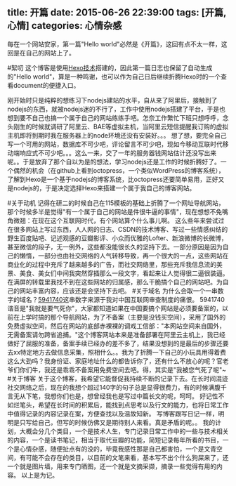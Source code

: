 title: 开篇
date: 2015-06-26 22:39:00
tags: [开篇,心情]
categories: 心情杂感
---
每在一个网站安家，第一篇"Hello world"必然是《开篇》，这回有点不太一样，这回是在自己的网站上了。

#絮叨
这个博客是使用[Hexo技术](https://hexo.io/)搭建的，因此第一篇日志也保留了自动生成的"Hello world"，算是一种鸣谢，也可以作为自己日后继续折腾Hexo时的一个查看document的便捷入口。
<!--more-->
刚开始时只是纯粹的想练习下nodejs建站的水平，自从来了阿里后，接触到了nodejs的东西，就被nodejs迷的不行了，工作中使用nodejs搭建了平台，于是也想到要不自己也搞一个属于自己的网站练练手吧。怎奈工作繁忙下班只想呼呼，念头刚生的时候就调研了阿里云、BAE等虚拟主机，当阿里云短信提醒我订购的虚拟主机即将到期时我在服务器上的node环境还没有安装好。。。
想了想，要完全自己写一个可用的网站，数据库不可少吧，评论留言不可少吧，现如今移动互联时代移动端响应式不可少吧。。。这么一来，交了一年的服务器钱网站估计还没写出来呢。。于是放弃了那个自以为是的想法，学习nodejs还是工作的时候折腾好了。一个偶然的机会（在github上看到octopress，一个类似WordPress的博客系统），了解到Hexo是一个基于nodejs的博客系统，比octopress还要简单易用，正好又是nodejs的，于是决定选择Hexo来搭建一个属于我自己的博客网站。

#关于动机
记得在研二的时候自己在115模板的基础上折腾了一个网址导航网站，那个时候多半是觉得"有一个属于自己的网站是件很牛逼的事情"，现在想想不免嘴角微翘：在现在这个互联网时代，有个网站算个什么事儿啊。
这么些年来尝试过在很多网站上写过东西，人人网的日志、CSDN的技术博客、写过一些情感纠结的野生百度贴吧、记述观感的豆瓣影评、小众而优雅的Lofter、新浪微博的长微博，甚至微信的段子，无一例外，这些都没能很长久的坚持下去。一部分原因是因为自己的懒惰，一部分也由社交网络的人气转移导致，再一个很大的一点，这些网站在商业化的过程中充斥了越来越多的广告，而社交网络里，那些充斥我信息流的美景、美食、美女们中间我突然穿插那么一段文字，看起来让人觉得很二逼很装逼。在满屏的转载里我找不到在这些网站的归属感，那么干脆搞个自己的网站吧。为自己的网站丰富内容，应该还是会坚持下去吧。
#关于域名
为什么会取一个一串数字的域名？[5941740](http://www.5941740.cn)这串数字来源于我对中国互联网审查制度的痛恨。
5941740谐音是"我就是要气死你"，大家都知道如果在中国要搞个网站是必须要备案的，以前在上学时搞的那个导航网站，为了不备案（主要是没钱买空间），采用了国外的免费虚拟空间，然后在网站的底部赤裸裸的调戏工信部："本网站空间来自国外，无需备案请勿跨省追捕。"这个博客网站本来是准备部署在阿里云主机上，我已经做好了屈服的准备，备案手续已经办的差不多了，结果没想到的是最后的步骤还要去xx特定地方去做信息采集，照相什么。。我为了折腾一下自己的小玩具用得着费这么大劲吗？我身份证、家庭地址什么的都告诉你了，还有什么不放心的呢？官老爷们你们牛，我还是乖乖不备案用免费空间去吧。得，其实是"我被您气死了呢"~ 
#关于博客
关于这个博客，我希望它能督促我持续不断的记录下去。在长时间混迹社交网络之后，现在的我想个超过140字的句子总是显得很费力，有的时候满腹千言无从下笔，我想你们也是，想曾经我也是写过中篇长文的呢，呵呵。
好记性不如烂笔头，希望在长时间的积累后，能找到点思考以及行文的能力，也将日常工作中值得记录的内容记录在案，方便查找以及温故知新。
写博客跟写日记一样，明明是只写给自己，但写的时候仿佛又是期待别人来看。真是矛盾的呢。。
我的计划，大概会分几个类目，一个是技术人生，专门记录日常工作中的一些与技术相关的内容，一个是读书笔记，相当于取代豆瓣的功能，简短记录每年所看的书目，一个是心情杂感，随便扯点有的没的，毕竟我感性那是自己都害怕，一个是文青空间，有可能不会存在的类目，以目前的文笔来看，基本写不出个什么狗屎来了，还一个就是图片墙，用来专门晒图，还一个就是文摘采撷，摘录一些觉得有用的内容。
以上是为记。
